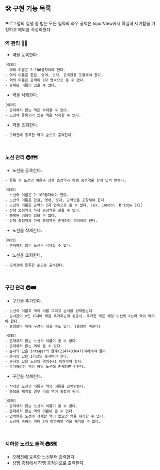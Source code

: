 ## 🛠 구현 기능 목록
프로그램의 실행 중 받는 모든 입력의 좌우 공백은 InputView에서 확실히 제거함을 가정하고 예외를 작성하였다.
<br>

### 역 관리 🚉🏬
- 역을 등록한다.
```
[예외]
- 역의 이름은 2~100글자여야 한다.
- 역의 이름은 한글, 영어, 숫자, 공백만을 포함해야 한다.
- 역의 이름은 공백이 2자 연속으로 올 수 없다.
- 중복된 이름이 있을 수 없다.
```
- 역을 삭제한다.
```
[예외]
- 존재하지 않는 역은 삭제할 수 없다.
- 노선에 등록되어 있는 역은 삭제할 수 없다.
```
- 역을 조회한다.
```
- 오래전에 등록한 역의 순으로 출력한다.
```
<br>

### 노선 관리 🚇🗺
- 노선을 등록한다.
```
- 등록 시 노선의 이름과 상행 종점역과 하행 종점역을 함께 입력 받는다.

[예외]
- 노선의 이름은 2~100글자여야 한다.
- 노선의 이름은 한글, 영어, 숫자, 공백만을 포함해야 한다.
- 노선의 이름은 공백이 2자 연속으로 올 수 없다. [ex. London  Bridge (X)]
- 상행 종점역과 하행 종점역은 같을 수 없다.
- 중복된 이름이 있을 수 없다.
- 상행 종점역과 하행 종점역은 존재하는 역이어야 한다.
```
- 노선을 삭제한다.
```
[예외]
- 존재하지 않는 노선은 삭제할 수 없다.
```
- 노선을 조회한다.
```
- 오래전에 등록한 순으로 출력한다.
```
<br>

### 구간 관리 🚇🛤
- 구간을 추가한다.
```
- 노선의 이름과 역의 이름 그리고 순서를 입력받는다.
- 순서값이 x인 위치에 역을 추가하는데 성공시, 추가한 역은 해당 노선의 x번째 역이 되어야 한다.
- 종점보다 뒤에 구간이 생길 수도 있다. (종점이 바뀐다)

[예외]
- 존재하지 않는 노선의 이름이 올 수 없다.
- 존재하지 않는 역이 올 수 없다.
- 순서의 값은 Integer의 한계(2147483647)이하여야 한다.
- 순서의 값은 1이상의 숫자여야 한다.
- 순서의 값은 노선의 역의수+1 이하여야 한다.
- 추가하려는 역이 해당 노선에 존재하면 안된다.
```
- 구간을 삭제한다.
```
- 삭제할 노선의 이름과 역의 이름을 입력받는다.
- 종점을 제거할 경우 다음 역이 종점이 된다.

[예외]
- 존재하지 않는 노선의 이름이 올 수 없다.
- 존재하지 않는 역의 이름이 올 수 없다.
- 입력받은 노선에 삭제할 역이 없으면 역을 제거할 수 없다.
- 노선에 속하는 역이 2개 이하이면 역을 제거할 수 없다.
```

<br>

### 지하철 노선도 출력 🚇🗺
- 오래전에 등록한 노선부터 출력한다.
- 상행 종점에서 하행 종점순으로 출력한다.